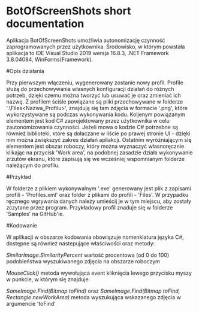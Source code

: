 # BotOfScreenShots short documentation

Aplikacja BotOfScreenShots umożliwia autonomizację czynność zaprogramowanych przez użytkownika.
Środowisko, w którym powstała aplikacja to IDE Visual Studio 2019 wersja 16.8.3, .NET Framework 3.8.04084, WinForms(Framework).

#Opis działania

Przy pierwszym włączeniu, wygenerowany zostanie nowy profil. Profile służą do przechowywania własnych konfiguracji działań do różnych potrzeb, dzięki czemu można tworzyć lub usuwać je oraz zmieniać ich nazwę. Z profilem ściśle powiązane są pliki przechowywane w folderze '.\Files\<Nazwa_Profilu>', znajdują się tam zdjęcia w formacie '.png', które wykorzystywane są podczas wykonywania kodu. Koljenym powiązanym elementem jest kod C# zaprojektowany przez użytkownika w celu zautonomizowania czynności. Jeżeli mowa o kodzie C# potrzebne są również biblioteki, które są dołaczane w liście po prawej stronie UI - dzięki nim można zwiększyć zakres działań apliakcji. Ostatnim wyróżniającym się elementem jest obszar roboczy, który można wyznaczyć własnoręcznie klikając na przycisk 'Work area', na podobnej zasadzie działa wykonywanie zrzutów ekranu, które zapisują się we wcześniej wspomnianym folderze należącym do profilu.

#Przykład

W folderze z plikiem wykonywalnym '.exe' generowany jest plik z zapisami profili - 'Profiles.xml' oraz folder z plikami do profili - 'Files'. W przypadku ręcznego wgrywania danych należy umieścij je w tym miejscu, aby zostały zczytane przez program. Przykładowy profil znaduje się w folderze 'Samples' na GitHub'ie.

#Kodowanie

W aplikacji w obszarze kodowania obowiązuje nomenklatura języka C#, dostępne są również nastepujące właściwości oraz metody:

*SimilarImage.SimilarityPercent*
wartość procentowa (od 0 do 100) podobieństwa wyszukiwanego zdjęcia na obszarze roboczym

*MouseClick()*
metoda wywołująca event kliknięcia lewego przycisku myszy w punkcie, w którym się znajduje

*SameImage.Find(Bitmap toFind)* oraz *SameImage.Find(Bitmap toFind, Rectangle newWorkArea)*
metoda wyszukująca wskazanego zdjęcia w argumencie 'toFind'
